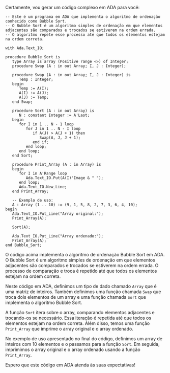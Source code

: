 Certamente, vou gerar um código complexo em ADA para você:

```
-- Este é um programa em ADA que implementa o algoritmo de ordenação conhecido como Bubble Sort.
-- O Bubble Sort é um algoritmo simples de ordenação em que elementos adjacentes são comparados e trocados se estiverem na ordem errada.
-- O algoritmo repete esse processo até que todos os elementos estejam na ordem correta.

with Ada.Text_IO;

procedure Bubble_Sort is
   type Array is array (Positive range <>) of Integer;
   procedure Swap (A : in out Array; I, J : Integer);

   procedure Swap (A : in out Array; I, J : Integer) is
      Temp : Integer;
   begin
      Temp := A(I);
      A(I) := A(J);
      A(J) := Temp;
   end Swap;

   procedure Sort (A : in out Array) is
      N : constant Integer := A'Last;
   begin
      for I in 1 .. N - 1 loop
         for J in 1 .. N - I loop
            if A(J) > A(J + 1) then
               Swap(A, J, J + 1);
            end if;
         end loop;
      end loop;
   end Sort;

   procedure Print_Array (A : in Array) is
   begin
      for I in A'Range loop
         Ada.Text_IO.Put(A(I)'Image & " ");
      end loop;
      Ada.Text_IO.New_Line;
   end Print_Array;

   -- Exemplo de uso:
   A : Array (1 .. 10) := (9, 1, 5, 8, 2, 7, 3, 6, 4, 10);
begin
   Ada.Text_IO.Put_Line("Array original:");
   Print_Array(A);

   Sort(A);

   Ada.Text_IO.Put_Line("Array ordenado:");
   Print_Array(A);
end Bubble_Sort;
```

O código acima implementa o algoritmo de ordenação Bubble Sort em ADA. O Bubble Sort é um algoritmo simples de ordenação em que elementos adjacentes são comparados e trocados se estiverem na ordem errada. O processo de comparação e troca é repetido até que todos os elementos estejam na ordem correta.

Neste código em ADA, definimos um tipo de dado chamado `Array` que é uma matriz de inteiros. Também definimos uma função chamada `Swap` que troca dois elementos de um array e uma função chamada `Sort` que implementa o algoritmo Bubble Sort.

A função `Sort` itera sobre o array, comparando elementos adjacentes e trocando-os se necessário. Essa iteração é repetida até que todos os elementos estejam na ordem correta. Além disso, temos uma função `Print_Array` que imprime o array original e o array ordenado.

No exemplo de uso apresentado no final do código, definimos um array de inteiros com 10 elementos e o passamos para a função `Sort`. Em seguida, imprimimos o array original e o array ordenado usando a função `Print_Array`.

Espero que este código em ADA atenda às suas expectativas!